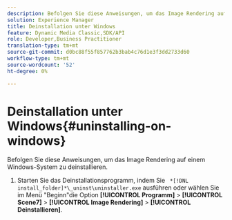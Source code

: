 ```yaml
---
description: Befolgen Sie diese Anweisungen, um das Image Rendering auf einem Windows-System zu deinstallieren.
solution: Experience Manager
title: Deinstallation unter Windows
feature: Dynamic Media Classic,SDK/API
role: Developer,Business Practitioner
translation-type: tm+mt
source-git-commit: d0bc88f55f857762b3bab4c76d1e3f3dd2733d60
workflow-type: tm+mt
source-wordcount: '52'
ht-degree: 0%

---
```



# Deinstallation unter Windows{#uninstalling-on-windows}

Befolgen Sie diese Anweisungen, um das Image Rendering auf einem Windows-System zu deinstallieren.

1. Starten Sie das Deinstallationsprogramm, indem Sie ` *[!DNL install_folder]*\_uninst\uninstaller.exe` ausführen oder wählen Sie im Menü &quot;Beginn&quot;die Option **[!UICONTROL Programm]** > **[!UICONTROL Scene7]** > **[!UICONTROL Image Rendering]** > **[!UICONTROL Deinstallieren]**.
